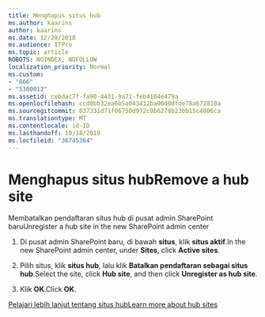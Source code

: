 ```yaml
---
title: Menghapus situs hub
ms.author: kaarins
author: kaarins
ms.date: 12/28/2018
ms.audience: ITPro
ms.topic: article
ROBOTS: NOINDEX, NOFOLLOW
localization_priority: Normal
ms.custom:
- "866"
- "5300012"
ms.assetid: cebdac7f-fa90-4431-9a71-feb4104e479a
ms.openlocfilehash: ccd0bb32ea6b5a043412ba0040dfde78a672810a
ms.sourcegitcommit: 037331d71f06750d972c0b6278b23bb15c4806ca
ms.translationtype: MT
ms.contentlocale: id-ID
ms.lasthandoff: 10/18/2019
ms.locfileid: "36745364"
---
```

# <a name="remove-a-hub-site"></a><span data-ttu-id="b0fd3-102">Menghapus situs hub</span><span class="sxs-lookup"><span data-stu-id="b0fd3-102">Remove a hub site</span></span>

<span data-ttu-id="b0fd3-103">Membatalkan pendaftaran situs hub di pusat admin SharePoint baru</span><span class="sxs-lookup"><span data-stu-id="b0fd3-103">Unregister a hub site in the new SharePoint admin center</span></span>
  
1. <span data-ttu-id="b0fd3-104">Di pusat admin SharePoint baru, di bawah **situs**, klik **situs aktif**.</span><span class="sxs-lookup"><span data-stu-id="b0fd3-104">In the new SharePoint admin center, under **Sites**, click **Active sites**.</span></span>

2. <span data-ttu-id="b0fd3-105">Pilih situs, klik **situs hub**, lalu klik **Batalkan pendaftaran sebagai situs hub**.</span><span class="sxs-lookup"><span data-stu-id="b0fd3-105">Select the site, click **Hub site**, and then click **Unregister as hub site**.</span></span>

3. <span data-ttu-id="b0fd3-106">Klik **OK**.</span><span class="sxs-lookup"><span data-stu-id="b0fd3-106">Click **OK**.</span></span>

[<span data-ttu-id="b0fd3-107">Pelajari lebih lanjut tentang situs hub</span><span class="sxs-lookup"><span data-stu-id="b0fd3-107">Learn more about hub sites</span></span>](https://support.office.com/article/what-is-a-sharepoint-hub-site-fe26ae84-14b7-45b6-a6d1-948b3966427f)
  